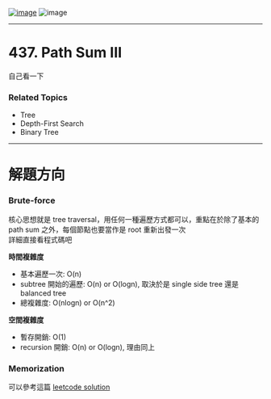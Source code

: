 [![image](https://img.shields.io/badge/Leetcode-Link-blue?logo=leetcode)](https://leetcode.com/problems/path-sum-iii/description/)
![image](https://img.shields.io/badge/Difficulty-Medium-yellow)

---

# 437. Path Sum III

自己看一下

### Related Topics

- Tree
- Depth-First Search
- Binary Tree
  
---

# 解題方向

### Brute-force

核心思想就是 tree traversal，用任何一種遍歷方式都可以，重點在於除了基本的 path sum 之外，每個節點也要當作是 root 重新出發一次  
詳細直接看程式碼吧

**時間複雜度**
- 基本遍歷一次: O(n)
- subtree 開始的遍歷: O(n) or O(logn), 取決於是 single side tree 還是 balanced tree
- 總複雜度: O(nlogn) or O(n^2)

**空間複雜度**
- 暫存開銷: O(1)
- recursion 開銷: O(n) or O(logn), 理由同上

### Memorization

可以參考這篇 [leetcode solution](https://leetcode.com/problems/path-sum-iii/solutions/141424/python-step-by-step-walk-through-easy-to-understand-two-solutions-comparison/)